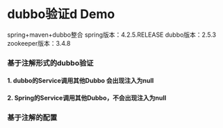 # dubbo验证d Demo
spring+maven+dubbo整合
spring版本：4.2.5.RELEASE
dubbo版本：2.5.3
zookeeper版本：3.4.8

### 基于注解形式的dubbo验证
#### 1. dubbo的Service调用其他Dubbo 会出现注入为null
#### 2. Spring的Service调用其他Dubbo，不会出现注入为null

### 基于注解的配置
